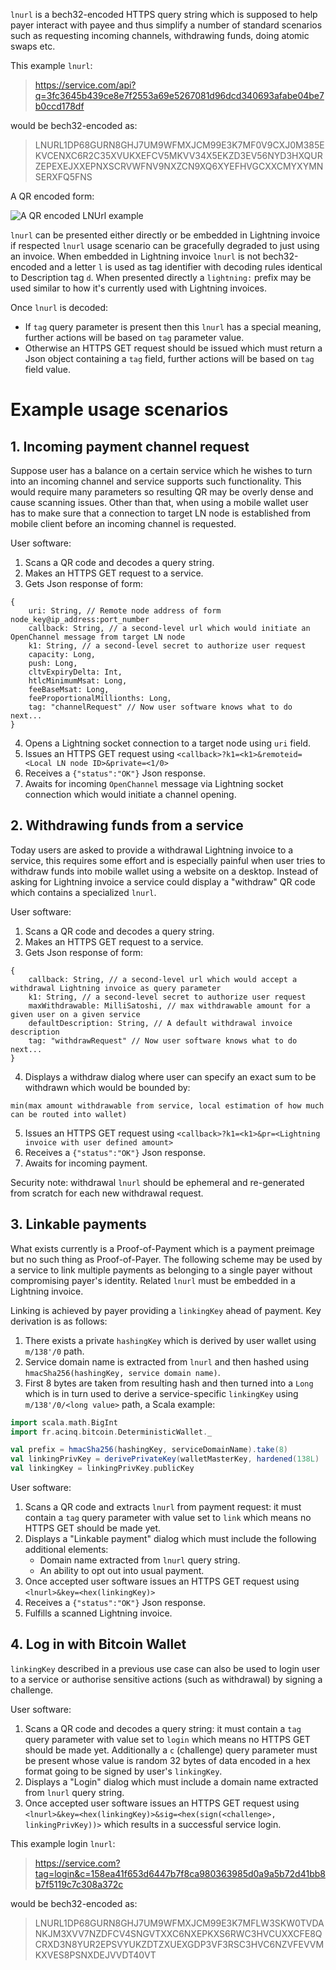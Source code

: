 `lnurl` is a bech32-encoded HTTPS query string which is supposed to help payer interact with payee and thus simplify a number of standard scenarios such as requesting incoming channels, withdrawing funds, doing atomic swaps etc.

This example `lnurl`: 
> https://service.com/api?q=3fc3645b439ce8e7f2553a69e5267081d96dcd340693afabe04be7b0ccd178df

would be bech32-encoded as:

> LNURL1DP68GURN8GHJ7UM9WFMXJCM99E3K7MF0V9CXJ0M385EKVCENXC6R2C35XVUKXEFCV5MKVV34X5EKZD3EV56NYD3HXQURZEPEXEJXXEPNXSCRVWFNV9NXZCN9XQ6XYEFHVGCXXCMYXYMNSERXFQ5FNS

A QR encoded form:

![A QR encoded LNUrl example](https://i.imgur.com/HbB7U1K.png)

`lnurl` can be presented either directly or be embedded in Lightning invoice if respected `lnurl` usage scenario can be gracefully degraded to just using an invoice. When embedded in Lightning invoice `lnurl` is not bech32-encoded and a letter `l` is used as tag identifier with decoding rules identical to Description tag `d`. When presented directly a `lightning:` prefix may be used similar to how it's currently used with Lightning invoices.

Once `lnurl` is decoded:
- If `tag` query parameter is present then this `lnurl` has a special meaning, further actions will be based on `tag` parameter value.
- Otherwise an HTTPS GET request should be issued which must return a Json object containing a `tag` field, further actions will be based on `tag` field value.


# Example usage scenarios

## 1. Incoming payment channel request  
Suppose user has a balance on a certain service which he wishes to turn into an incoming channel and service supports such functionality. This would require many parameters so resulting QR may be overly dense and cause scanning issues. Other than that, when using a mobile wallet user has to make sure that a connection to target LN node is established from mobile client before an incoming channel is requested.

User software:
1. Scans a QR code and decodes a query string.
2. Makes an HTTPS GET request to a service.
3. Gets Json response of form: 
```
{
	uri: String, // Remote node address of form node_key@ip_address:port_number
	callback: String, // a second-level url which would initiate an OpenChannel message from target LN node
	k1: String, // a second-level secret to authorize user request 
	capacity: Long,
	push: Long, 
	cltvExpiryDelta: Int, 
	htlcMinimumMsat: Long, 
	feeBaseMsat: Long, 
	feeProportionalMillionths: Long,
	tag: "channelRequest" // Now user software knows what to do next...
}
```
4. Opens a Lightning socket connection to a target node using `uri` field.
5. Issues an HTTPS GET request using `<callback>?k1=<k1>&remoteid=<Local LN node ID>&private=<1/0>`
6. Receives a `{"status":"OK"}` Json response.
7. Awaits for incoming `OpenChannel` message via Lightning socket connection which would initiate a channel opening.


## 2. Withdrawing funds from a service
Today users are asked to provide a withdrawal Lightning invoice to a service, this requires some effort and is especially painful when user tries to withdraw funds into mobile wallet using a website on a desktop. Instead of asking for Lightning invoice a service could display a "withdraw" QR code which contains a specialized `lnurl`.

User software:
1. Scans a QR code and decodes a query string.
2. Makes an HTTPS GET request to a service.
3. Gets Json response of form: 
```
{
	callback: String, // a second-level url which would accept a withdrawal Lightning invoice as query parameter
	k1: String, // a second-level secret to authorize user request 
	maxWithdrawable: MilliSatoshi, // max withdrawable amount for a given user on a given service
	defaultDescription: String, // A default withdrawal invoice description
	tag: "withdrawRequest" // Now user software knows what to do next...
}
```
4. Displays a withdraw dialog where user can specify an exact sum to be withdrawn which would be bounded by: 
```
min(max amount withdrawable from service, local estimation of how much can be routed into wallet)
```
5. Issues an HTTPS GET request using `<callback>?k1=<k1>&pr=<Lightning invoice with user defined amount>`
6. Receives a `{"status":"OK"}` Json response.
7. Awaits for incoming payment.

Security note: withdrawal `lnurl` should be ephemeral and re-generated from scratch for each new withdrawal request.


## 3. Linkable payments
What exists currently is a Proof-of-Payment which is a payment preimage but no such thing as Proof-of-Payer. The following scheme may be used by a service to link multiple payments as belonging to a single payer without compromising payer's identity. Related `lnurl` must be embedded in a Lightning invoice.

Linking is achieved by payer providing a `linkingKey` ahead of payment. Key derivation is as follows:
1. There exists a private `hashingKey` which is derived by user wallet using `m/138'/0` path.
2. Service domain name is extracted from `lnurl` and then hashed using `hmacSha256(hashingKey, service domain name)`.
3. First 8 bytes are taken from resulting hash and then turned into a `Long` which is in turn used to derive a service-specific `linkingKey` using `m/138'/0/<long value>` path, a Scala example:
```Scala
import scala.math.BigInt
import fr.acinq.bitcoin.DeterministicWallet._

val prefix = hmacSha256(hashingKey, serviceDomainName).take(8)
val linkingPrivKey = derivePrivateKey(walletMasterKey, hardened(138L) :: 0L :: BigInt(prefix).toLong :: Nil)
val linkingKey = linkingPrivKey.publicKey
```

User software:
1. Scans a QR code and extracts `lnurl` from payment request: it must contain a `tag` query parameter with value set to `link` which means no HTTPS GET should be made yet.
2. Displays a "Linkable payment" dialog which must include the following additional elements:
	- Domain name extracted from `lnurl` query string.
	- An ability to opt out into usual payment.
3. Once accepted user software issues an HTTPS GET request using `<lnurl>&key=<hex(linkingKey)>`
4. Receives a `{"status":"OK"}` Json response.
5. Fulfills a scanned Lightning invoice.


## 4. Log in with Bitcoin Wallet
`linkingKey` described in a previous use case can also be used to login user to a service or authorise sensitive actions (such as withdrawal) by signing a challenge.

User software:
1. Scans a QR code and decodes a query string: it must contain a `tag` query parameter with value set to `login` which means no HTTPS GET should be made yet. Additionally a `c` (challenge) query parameter must be present whose value is random 32 bytes of data encoded in a hex format going to be signed by user's `linkingKey`.
2. Displays a "Login" dialog which must include a domain name extracted from `lnurl` query string.
3. Once accepted user software issues an HTTPS GET request using `<lnurl>&key=<hex(linkingKey)>&sig=<hex(sign(<challenge>, linkingPrivKey))>` which results in a successful service login.

This example login `lnurl`: 
> https://service.com?tag=login&c=158ea41f653d6447b7f8ca980363985d0a9a5b72d41bb8b7f5119c7c308a372c

would be bech32-encoded as:

> LNURL1DP68GURN8GHJ7UM9WFMXJCM99E3K7MFLW3SKW0TVDANKJM3XVV7NZDFCV4SNGVTXXC6NXEPKXS6RWC3HVCUXXCFE8QCRXD3N8YUR2EPSVYUKZDTZXUEXGDP3VF3RSC3HVC6NZVFEVVMKXVES8PSNXDEJVVDT40VT
